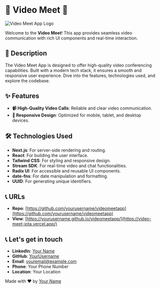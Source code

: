 

# 🌟 Video Meet 💼

![Video Meet App Logo](path/to/logo.png)

Welcome to the **Video Meet**! This app provides seamless video communication with rich UI components and real-time interaction.

## 🚀 Description

The Video Meet App is designed to offer high-quality video conferencing capabilities. Built with a modern tech stack, it ensures a smooth and responsive user experience. Dive into the features, technologies used, and explore the codebase.

## ✨ Features

- **📹 High-Quality Video Calls**: Reliable and clear video communication.
- **📱 Responsive Design**: Optimized for mobile, tablet, and desktop devices.

## 🛠️ Technologies Used

- **Next.js**: For server-side rendering and routing.
- **React**: For building the user interface.
- **Tailwind CSS**: For styling and responsive design.
- **Stream SDK**: For real-time video and chat functionalities.
- **Radix UI**: For accessible and reusable UI components.
- **date-fns**: For date manipulation and formatting.
- **UUID**: For generating unique identifiers.

## 📞 URLs

- **Repo**: [https://github.com/yourusername/videomeetapp](https://github.com/yourusername/videomeetapp)
- **View**: [https://yourusername.github.io/videomeetapp/](https://video-meet-iota.vercel.app/)

## 📞 Let's get in touch

- **LinkedIn**: [Your Name](https://www.linkedin.com/in/yourname)
- **GitHub**: [YourUsername](https://github.com/yourusername)
- **Email**: [youremail@example.com](mailto:youremail@example.com)
- **Phone**: Your Phone Number
- **Location**: Your Location

Made with ❤️ by [Your Name](https://github.com/yourusername)

